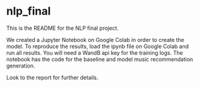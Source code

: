 # nlp_final

This is the README for the NLP final project.

We created a Jupyter Notebook on Google Colab in order to create the model. To reproduce the results, load the ipynb file on Google Colab and run all results. You will need a WandB api key for the training logs. The notebook has the code for the baseline and model music recommendation generation. 

Look to the report for further details.
